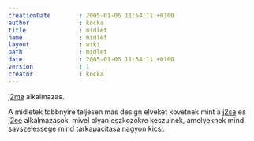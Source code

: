 ```yaml
---
creationDate        : 2005-01-05 11:54:11 +0100 
author              : kocka 
title               : midlet 
name                : midlet 
layout              : wiki 
path                : midlet 
date                : 2005-01-05 11:54:11 +0100 
version             : 1 
creator             : kocka 
---
```

[j2me](j2me.html) alkalmazas.

A midletek tobbnyire teljesen mas design elveket kovetnek mint a [j2se](j2se.html) es [j2ee](j2ee.html) alkalmazasok, mivel olyan eszkozokre keszulnek, amelyeknek mind savszelessege mind tarkapacitasa nagyon kicsi. 
